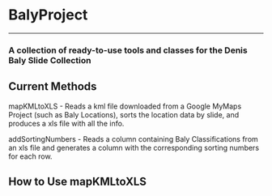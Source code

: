 # BalyProject
***
### A collection of ready-to-use tools and classes for the Denis Baly Slide Collection

## Current Methods
mapKMLtoXLS - Reads a kml file downloaded from a Google MyMaps Project (such as Baly Locations), sorts the location data by slide, and produces a xls file with all the info.

addSortingNumbers - Reads a column containing Baly Classifications from an xls file and generates a column with the corresponding sorting numbers for each row.

## How to Use mapKMLtoXLS
